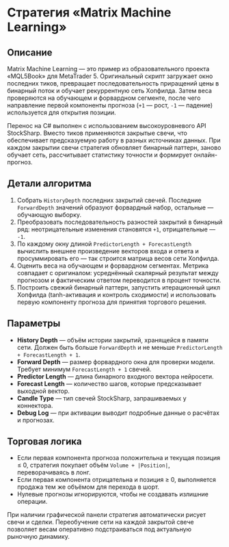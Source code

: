 # Стратегия «Matrix Machine Learning»

## Описание
Matrix Machine Learning — это пример из образовательного проекта «MQL5Book» для MetaTrader 5. Оригинальный скрипт загружает окно последних тиков, превращает последовательность приращений цены в бинарный поток и обучает рекуррентную сеть Хопфилда. Затем веса проверяются на обучающем и форвардном сегменте, после чего направление первой компоненты прогноза (`+1` — рост, `-1` — падение) используется для открытия позиции.

Перенос на C# выполнен с использованием высокоуровневого API StockSharp. Вместо тиков применяются закрытые свечи, что обеспечивает предсказуемую работу в разных источниках данных. При каждом закрытии свечи стратегия обновляет бинарный паттерн, заново обучает сеть, рассчитывает статистику точности и формирует онлайн-прогноз.

## Детали алгоритма
1. Собрать `HistoryDepth` последних закрытий свечей. Последние `ForwardDepth` значений образуют форвардный набор, остальные — обучающую выборку.
2. Преобразовать последовательность разностей закрытий в бинарный ряд: неотрицательные изменения становятся `+1`, отрицательные — `-1`.
3. По каждому окну длиной `PredictorLength + ForecastLength` вычислить внешнее произведение векторов входа и ответа и просуммировать его — так строится матрица весов сети Хопфилда.
4. Оценить веса на обучающем и форвардном сегментах. Метрика совпадает с оригиналом: усреднённый скалярный результат между прогнозом и фактическим ответом переводится в процент точности.
5. Построить свежий бинарный паттерн, запустить итерационный цикл Хопфилда (tanh-активация и контроль сходимости) и использовать первую компоненту прогноза для принятия торгового решения.

## Параметры
- **History Depth** — объём истории закрытий, хранящейся в памяти сети. Должен быть больше `ForwardDepth` и не меньше `PredictorLength + ForecastLength + 1`.
- **Forward Depth** — размер форвардного окна для проверки модели. Требует минимум `ForecastLength + 1` свечей.
- **Predictor Length** — длина бинарного входного вектора нейросети.
- **Forecast Length** — количество шагов, которые предсказывает выходной вектор.
- **Candle Type** — тип свечей StockSharp, запрашиваемых у коннектора.
- **Debug Log** — при активации выводит подробные данные о расчётах и прогнозах.

## Торговая логика
- Если первая компонента прогноза положительна и текущая позиция ≤ 0, стратегия покупает объём `Volume + |Position|`, переворачиваясь в лонг.
- Если первая компонента отрицательна и позиция ≥ 0, выполняется продажа тем же объёмом для перехода в шорт.
- Нулевые прогнозы игнорируются, чтобы не создавать излишние операции.

При наличии графической панели стратегия автоматически рисует свечи и сделки. Переобучение сети на каждой закрытой свече позволяет весам оперативно подстраиваться под актуальную рыночную динамику.
